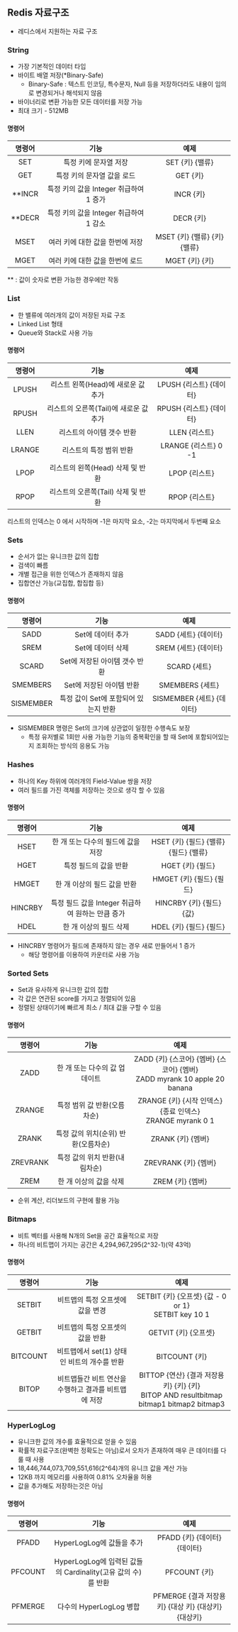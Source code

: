 ## Redis 자료구조

- 레디스에서 지원하는 자료 구조

### String

- 가장 기본적인 데이터 타입
- 바이트 배열 저장(*Binary-Safe)
    - Binary-Safe : 텍스트 인코딩, 특수문자, Null 등을 저장하더라도 내용이 임의로 변경되거나 해석되지 않음
- 바이너리로 변환 가능한 모든 데이터를 저장 가능
- 최대 크기 - 512MB

#### 명령어

|  명령어   |             기능             |           예제           |
|:------:|:--------------------------:|:----------------------:|
|  SET   |        특정 키에 문자열 저장        |      SET {키} {밸류}      |
|  GET   |      특정 키의 문자열 값을 로드       |        GET {키}         |
| **INCR | 특정 키의 값을 Integer 취급하여 1 증가 |        INCR {키}        |
| **DECR | 특정 키의 값을 Integer 취급하여 1 감소 |        DECR {키}        |
|  MSET  |     여러 키에 대한 값을 한번에 저장     | MSET {키} {밸류} {키} {밸류} |
|  MGET  |     여러 키에 대한 값을 한번에 로드     |      MGET {키} {키}      |

** : 값이 숫자로 변환 가능한 경우에만 작동

### List

- 한 밸류에 여러개의 값이 저장된 자료 구조
- Linked List 형태
- Queue와 Stack로 사용 가능

#### 명령어

|  명령어   |            기능            |         예제         |
|:------:|:------------------------:|:------------------:|
| LPUSH  |  리스트 왼쪽(Head)에 새로운 값 추가  | LPUSH {리스트} {데이터}  |
| RPUSH  | 리스트의 오른쪽(Tail)에 새로운 값 추가 | RPUSH {리스트} {데이터}  |
|  LLEN  |      리스트의 아이템 갯수 반환      |       LLEN {리스트}        |
| LRANGE |      리스트의 특정 범위 반환       | LRANGE {리스트} 0 -1 |
|  LPOP  |  리스트의 왼쪽(Head) 삭제 및 반환   |    LPOP {리스트}     |
|  RPOP  |  리스트의 오른쪽(Tail) 삭제 및 반환  |    RPOP {리스트}     |

리스트의 인덱스는 0 에서 시작하며 -1은 마지막 요소, -2는 마지막에서 두번째 요소

### Sets

- 순서가 없는 유니크한 값의 집합
- 검색이 빠름
- 개별 접근을 위한 인덱스가 존재하지 않음
- 집합연산 가능(교집합, 합집합 등)

#### 명령어

|    명령어    |           기능           |          예제          |
|:---------:|:----------------------:|:--------------------:|
|   SADD    |      Set에 데이터 추가       |   SADD {세트} {데이터}    |
|   SREM    |      Set에 데이터 삭제       |   SREM {세트} {데이터}    |
|   SCARD   |   Set에 저장된 아이템 갯수 반환   |      SCARD {세트}      |
| SMEMBERS  |    Set에 저장된 아이템 반환     |    SMEMBERS {세트}     |
| SISMEMBER | 특정 값이 Set에 포함되어 있는지 반환 | SISMEMBER {세트} {데이터} |
- SISMEMBER 명령은 Set의 크기에 상관없이 일정한 수행속도 보장
  - 특정 유저별로 1회만 사용 가능한 기능의 중복확인을 할 때 Set에 포함되어있는지 조회하는 방식의 응용도 가능

### Hashes
- 하나의 Key 하위에 여러개의 Field-Value 쌍을 저장
- 여러 필드를 가진 객체를 저장하는 것으로 생각 할 수 있음

#### 명령어

|   명령어   |               기능                |              예제              |
|:-------:|:-------------------------------:|:----------------------------:|
|  HSET   |      한 개 또는 다수의 필드에 값을 저장       | HSET {키} {필드} {밸류} {필드} {밸류} |
|  HGET   |          특정 필드의 값을 반환           |        HGET {키} {필드}         |
|  HMGET  |        한 개 이상의 필드 값을 반환         |     HMGET {키} {필드} {필드}      |
| HINCRBY | 특정 필드 값을 Integer 취급하여 원하는 만큼 증가 |     HINCRBY {키} {필드} {값}     |
|  HDEL   |          한 개 이상의 필드 삭제          |      HDEL {키} {필드} {필드}      |
- HINCRBY 명령어가 필드에 존재하지 않는 경우 새로 만들어서 1 증가
  - 해당 명령어를 이용하여 카운터로 사용 가능

### Sorted Sets
- Set과 유사하게 유니크한 값의 집합
- 각 값은 연관된 score를 가지고 정렬되어 있음
- 정렬된 상태이기에 빠르게 최소 / 최대 값을 구할 수 있음

#### 명령어

|   명령어    |          기능           |                                예제                                 |
|:--------:|:---------------------:|:-----------------------------------------------------------------:|
|   ZADD   |   한 개 또는 다수의 값 업데이트   | ZADD {키} {스코어} {멤버} {스코어} {멤버}<br/>ZADD myrank 10 apple 20 banana |
|  ZRANGE  |   특정 범위 값 반환(오름차순)    |        ZRANGE {키} {시작 인덱스} {종료 인덱스}<br/>ZRANGE myrank 0 1         |
|  ZRANK   | 특정 값의 위치(순위) 반환(오름차순) |                          ZRANK {키} {멤버}                           |
| ZREVRANK |   특정 값의 위치 반환(내림차순)   |                         ZREVRANK {키} {멤버}                         |
|   ZREM   |     한 개 이상의 값을 삭제     |                           ZREM {키} {멤버}                           |
- 순위 계산, 리더보드의 구현에 활용 가능

### Bitmaps
- 비트 벡터를 사용해 N개의 Set을 공간 효율적으로 저장
- 하나의 비트맵이 가지는 공간은 4,294,967,295(2^32-1)(약 43억)

#### 명령어

|   명령어   |              기능               |                        예제                         |
|:-------:|:-----------------------------:|:-------------------------------------------------:|
|  SETBIT |      비트맵의 특정 오프셋에 값을 변경       | SETBIT {키} {오프셋} {값 - 0 or 1}<br/>SETBIT key 10 1 |
|  GETBIT |      비트맵의 특정 오프셋의 값을 반환       |                 GETVIT {키} {오프셋}                  |
| BITCOUNT |  비트맵에서 set(1) 상태인 비트의 개수를 반환  |                   BITCOUNT {키}                    |
|  BITOP  | 비트맵들간 비트 연산을 수행하고 결과를 비트맵에 저장 |          BITTOP {연산} {결과 저장용 키} {키} {키}<br/>BITOP AND resultbitmap bitmap1 bitmap2 bitmap3           |

### HyperLogLog
- 유니크한 값의 개수를 효율적으로 얻을 수 있음
- 확률적 자료구조(완벽한 정확도는 아님)로서 오차가 존재하여 매우 큰 데이터를 다룰 때 사용
- 18,446,744,073,709,551,616(2^64)개의 유니크 값을 계산 가능
- 12KB 까지 메모리를 사용하여 0.81% 오차율을 허용
- 값을 추가해도 저장하는것은 아님

#### 명령어

|   명령어   |                 기능                  |                  예제                   |
|:-------:|:-----------------------------------:|:-------------------------------------:|
|  PFADD  |              HyperLogLog에 값들을 추가              |         PFADD {키} {데이터} {데이터}         |
| PFCOUNT | HyperLogLog에 입력된 값들의 Cardinality(고유 값의 수)를 반환 |              PFCOUNT {키}              |
| PFMERGE |           다수의 HyperLogLog 병합           | PFMERGE {결과 저장용 키} {대상 키} {대상키} {대상키} |
